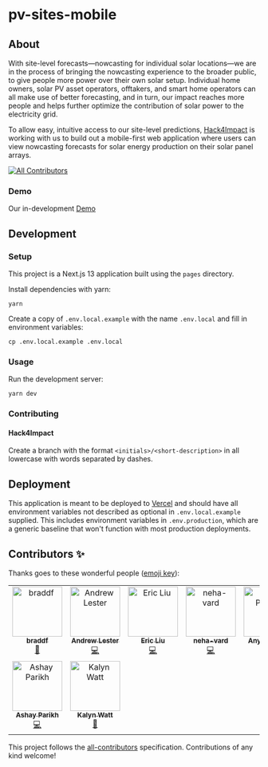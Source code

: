 # pv-sites-mobile

## About

With site-level forecasts—nowcasting for individual solar locations—we are in the process of bringing the nowcasting experience to the broader public, to give people more power over their own solar setup. Individual home owners, solar PV asset operators, offtakers, and smart home operators can all make use of better forecasting, and in turn, our impact reaches more people and helps further optimize the contribution of solar power to the electricity grid.

To allow easy, intuitive access to our site-level predictions, [Hack4Impact](https://uiuc.hack4impact.org/) is working with us to build out a mobile-first web application where users can view nowcasting forecasts for solar energy production on their solar panel arrays.

<!-- ALL-CONTRIBUTORS-BADGE:START - Do not remove or modify this section -->

[![All Contributors](https://img.shields.io/badge/all_contributors-9-orange.svg?style=flat-square)](#contributors-)

<!-- ALL-CONTRIBUTORS-BADGE:END -->

### Demo

Our in-development [Demo](https://pv-sites-mobile-hack4impact1.vercel.app/)

## Development

### Setup

This project is a Next.js 13 application built using the `pages` directory.

Install dependencies with yarn:

    yarn

Create a copy of `.env.local.example` with the name `.env.local` and fill in environment variables:

    cp .env.local.example .env.local

### Usage

Run the development server:

    yarn dev

### Contributing

#### Hack4Impact

Create a branch with the format `<initials>/<short-description>` in all lowercase with words separated by dashes.

## Deployment

This application is meant to be deployed to [Vercel](https://vercel.com/) and should have all environment variables not described as optional in `.env.local.example` supplied. This includes environment variables in `.env.production`, which are a generic baseline that won't function with most production deployments.

## Contributors ✨

Thanks goes to these wonderful people ([emoji key](https://allcontributors.org/docs/en/emoji-key)):

<!-- ALL-CONTRIBUTORS-LIST:START - Do not remove or modify this section -->
<!-- prettier-ignore-start -->
<!-- markdownlint-disable -->
<table>
  <tbody>
    <tr>
      <td align="center" valign="top" width="14.28%"><a href="https://github.com/braddf"><img src="https://avatars.githubusercontent.com/u/41056982?v=4?s=100" width="100px;" alt="braddf"/><br /><sub><b>braddf</b></sub></a><br /><a href="#projectManagement-braddf" title="Project Management">📆</a></td>
      <td align="center" valign="top" width="14.28%"><a href="http://andrewlester.net"><img src="https://avatars.githubusercontent.com/u/23221268?v=4?s=100" width="100px;" alt="Andrew Lester"/><br /><sub><b>Andrew Lester</b></sub></a><br /><a href="https://github.com/openclimatefix/pv-sites-mobile/commits?author=AndrewLester" title="Code">💻</a></td>
      <td align="center" valign="top" width="14.28%"><a href="https://github.com/ericcccsliu"><img src="https://avatars.githubusercontent.com/u/62641231?v=4?s=100" width="100px;" alt="Eric Liu"/><br /><sub><b>Eric Liu</b></sub></a><br /><a href="https://github.com/openclimatefix/pv-sites-mobile/commits?author=ericcccsliu" title="Code">💻</a></td>
      <td align="center" valign="top" width="14.28%"><a href="https://github.com/neha-vard"><img src="https://avatars.githubusercontent.com/u/80798381?v=4?s=100" width="100px;" alt="neha-vard"/><br /><sub><b>neha-vard</b></sub></a><br /><a href="https://github.com/openclimatefix/pv-sites-mobile/commits?author=neha-vard" title="Code">💻</a></td>
      <td align="center" valign="top" width="14.28%"><a href="https://github.com/anyaparekh"><img src="https://avatars.githubusercontent.com/u/49364484?v=4?s=100" width="100px;" alt="Anya Parekh"/><br /><sub><b>Anya Parekh</b></sub></a><br /><a href="https://github.com/openclimatefix/pv-sites-mobile/commits?author=anyaparekh" title="Code">💻</a></td>
      <td align="center" valign="top" width="14.28%"><a href="https://github.com/rohanvan123"><img src="https://avatars.githubusercontent.com/u/67704979?v=4?s=100" width="100px;" alt="Rohan Vanjani"/><br /><sub><b>Rohan Vanjani</b></sub></a><br /><a href="https://github.com/openclimatefix/pv-sites-mobile/commits?author=rohanvan123" title="Code">💻</a></td>
      <td align="center" valign="top" width="14.28%"><a href="https://github.com/jackypark9852"><img src="https://avatars.githubusercontent.com/u/81858354?v=4?s=100" width="100px;" alt="Jacky Park"/><br /><sub><b>Jacky Park</b></sub></a><br /><a href="https://github.com/openclimatefix/pv-sites-mobile/commits?author=jackypark9852" title="Code">💻</a></td>
    </tr>
    <tr>
      <td align="center" valign="top" width="14.28%"><a href="http://ashayp.com"><img src="https://avatars.githubusercontent.com/u/21179174?v=4?s=100" width="100px;" alt="Ashay Parikh"/><br /><sub><b>Ashay Parikh</b></sub></a><br /><a href="https://github.com/openclimatefix/pv-sites-mobile/commits?author=ashayp22" title="Code">💻</a></td>
      <td align="center" valign="top" width="14.28%"><a href="https://www.kalynwatt.com/"><img src="https://images.squarespace-cdn.com/content/v1/6330cf626aba27472c9abe80/12e48df1-eb9e-4710-93fb-62811d3cbb9d/tempImagedpidYQ.jpg?format=500w" width="100px;" style="aspect-ratio: 1; object-fit: cover;" alt="Kalyn Watt"/><br /><sub><b>Kalyn Watt</b></sub></a><br /><a href="#design-kalynwatt" title="Design">🎨</a></td>
    </tr>
  </tbody>
</table>

<!-- markdownlint-restore -->
<!-- prettier-ignore-end -->

<!-- ALL-CONTRIBUTORS-LIST:END -->

This project follows the [all-contributors](https://github.com/all-contributors/all-contributors) specification. Contributions of any kind welcome!

